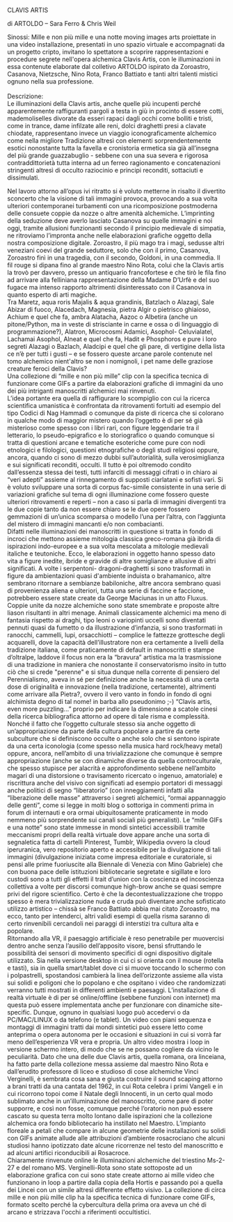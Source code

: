 CLAVIS ARTIS

di ARTOLDO – Sara Ferro & Chris Weil

Sinossi: Mille e non più mille e una notte moving images arts proiettate in una video installazione, presentati in uno spazio virtuale e accompagnati da un
progetto cripto, invitano lo spettatore a scoprire rappresentazioni e procedure segrete nell'opera alchemica Clavis Artis, con le illuminazioni in essa contenute
elaborate dal colletivo ARTOLDO ispirato da Zoroastro, Casanova, Nietzsche, Nino Rota, Franco Battiato e tanti altri talenti mistici ognuno nella sua professione.
<br><br>
Descrizione:<br>
Le illuminazioni della Clavis artis, anche quelle più incupenti perché apparentemente raffiguranti pargoli a testa in giù in procinto di essere cotti,
mademoliselles divorate da esseri rapaci dagli occhi come bolliti e tristi, come in trance, dame infilzate alle reni, dolci draghetti presi a clavate chiodate,
rappresentano invece un viaggio iconograficamente alchemico come nella migliore Tradizione altresì con elementi sorprendentemente esotici nonostante
tutta la favella e cronistoria ermetica sia già all’insegna del più grande guazzabuglio - sebbene con una sua severa e rigorosa contraddittorietà tutta interna ad un ferreo ragionamento e concatenazioni stringenti altresì di occulto raziocinio e principi reconditi, sottaciuti e dissimulati.

Nel lavoro attorno all’opus ivi ritratto si è voluto metterne in risalto il divertito
sconcerto che la visione di tali immagini provoca, provocando a sua volta ulteriori
contemporanei turbamenti con una ricomposizione postmoderna delle consuete
coppie da nozze o altre amenità alchemiche. L’imprinting della seduzione deve
averlo lasciato Casanova su quelle immagini e noi oggi, tramite allusioni
funzionanti secondo il principio medievale di simpatia, ne ritroviamo l’impronta
anche nelle elaborazioni grafiche oggetto della nostra composizione digitale.
Zoroastro, il più mago tra i magi, sedusse altri veneziani coevi del grande
seduttore, solo che con il primo, Casanova, Zoroastro finì in una tragedia, con il
secondo, Goldoni, in una commedia. Il fil rouge si dipana fino al grande maestro Nino Rota, colui che la Clavis artis la trovò per davvero, presso un antiquario
francofortese e che tirò le fila fino ad arrivare alla felliniana rappresentazione della
Madame D’Urfè e del suo fugace ma intenso rapporto altrimenti disinteressato con
il Casanova in quanto esperto di arti magiche.<br>
Tra Maretz, aqua roris Majalis & aqua grandinis, Batzlach o Alazagi, Sale Abizar di
fuoco, Alacedach, Magnesia, pietra Algir o pietrisco ghiaioso, Achium e quel che
fa, ambra Alatacha, Aazoc o Albetira (anche un pitone/Python, ma in veste di
strisciante in carne e ossa o di linguaggio di programmazione?), Alatron,
Microcosmi Adamici, Asophol- Celuvialatel, Lachamai Asophol, Alneat e quel che
fa, Hadit e Phosphoros e pure i loro segreti Alazagi o Bazlach, Aladcipi e quel che
gli pare, di vertigine della lista ce n’è per tutti i gusti – e se fossero queste arcane
parole contenute nel tomo alchemico nient'altro se non i nomignoli, i pet name
delle graziose creature feroci della Clavis?<br>
Una collezione di “mille e non più mille” clip con la specifica tecnica di funzionare
come GIFs a partire da elaborazioni grafiche di immagini da uno dei più intriganti
manoscritti alchemici mai rinvenuti.<br>
L’idea portante era quella di raffigurare lo scompiglio con cui la ricerca scientifica
umanistica è confrontata da ritrovamenti fortuiti ad esempio del tipo Codici di Nag
Hammadi o comunque da piste di ricerca che si colorano in qualche modo di
maggior mistero quando l’oggetto è di per sé già misterioso come spesso con i
libri rari, con figure leggendarie tra il letterario, lo pseudo-epigrafico e lo
storiografico o quando comunque si tratta di questioni arcane e tematiche
esoteriche come pure con nodi etnologici e filologici, questioni etnografiche o degli
studi religiosi oppure, ancora, quando ci sono di mezzo dubbi sull’autorialità, sulla
verosimiglianza e sui significati reconditi, occulti. Il tutto è poi oltremodo condito
dall’essenza stessa dei testi, tutti infarciti di messaggi cifrati o in chiaro ai “veri
adepti” assieme al rinnegamento di supposti ciarlatani e sofisti vari.
Si è voluto sviluppare una sorta di corpus fac-simile consistente in una serie di
variazioni grafiche sul tema di ogni illuminazione come fossero queste ulteriori
ritrovamenti e reperti – non a caso si parla di immagini divergenti tra le due copie
tanto da non essere chiaro se le due opere fossero gemmazioni di un’unica
scomparsa o modello l’una per l’altra, con l’aggiunta del mistero di immagini
mancanti e/o non combacianti.<br>
Difatti nelle illuminazioni dei manoscritti in questione si tratta in fondo di incroci
che mettono assieme mitologia classica greco-romana già ibrida di ispirazioni
indo-europee e a sua volta mescolata a mitologie medievali italiche e teutoniche.
Ecco, le elaborazioni in oggetto hanno spesso dato vita a figure inedite, ibride e gravide di altre somiglianze e allusive di altri significati. A volte i serpentoni-
dragoni-draghetti si sono trasformati in figure da ambientazioni quasi d'ambiente
induista o brahamanico, altre sembrano ritornare a sembianze babiloniche, altre
ancora sembrano quasi di provenienza aliena e ulteriori, tutta una serie di faccine
e faccione, potrebbero essere state create da George Maciunas in un atto Fluxus.
<br>
Coppie unite da nozze alchemiche sono state smembrate e proposte altre liason
risultanti in altri menage. Animali classicamente alchemici ma meno di fantasia
rispetto ai draghi, tipo leoni o variopinti uccelli sono diventati pennuti quasi da
fumetto o da illustrazione d’infanzia, si sono trasformati in ranocchi, cammelli, lupi,
orsacchiotti – complice le fattezze grottesche degli acquarelli, dove la capacità
dell’illustratore non era certamente a livelli della tradizione italiana, come
praticamente di default in manoscritti e stampe d’oltralpe, laddove il focus non era
la “bravura” artistica ma la trasmissione di una tradizione in maniera che
nonostante il conservatorismo insito in tutto ciò che si crede "perenne" e si situa
dunque nella corrente di pensiero del Perennialismo, aveva in sé per definizione
anche la necessità di una certa dose di originalità e innovazione (nella tradizione,
certamente), altrimenti come arrivare alla Pietra?, ovvero il vero vanto in fondo in
fondo di ogni alchimista degno di tal nome! in barba allo pseudonimo ;-)
“Clavis artis, even more puzzling...” proprio per indicare la dimensione a scatole
cinesi della ricerca bibliografica attorno ad opere di tale risma e complessità.
Nonché il fatto che l’oggetto culturale stesso sia anche oggetto di
un’appropriazione da parte della cultura popolare a partire da certe subculture che
si definiscono occulte o anche solo che si sentono ispirate da una certa iconologia
(come spesso nella musica hard rock/heavy metal) oppure, ancora, nell’ambito di
una trivializzazione che comunque è sempre appropriazione (anche se con
dinamiche diverse da quella controculturale, che spesso stupisce per alacrità e
approfondimento sebbene nell’ambito magari di una distorsione o travisamento
ricercato o ingenuo, amatoriale) e riscrittura anche del visivo con significati ad
esempio portatori di messaggi anche politici di segno “liberatorio” (con
inneggiamenti infatti alla “liberazione delle masse” attraverso i segreti alchemici,
“ormai appannaggio delle genti”, come si legge in molti blog o sottoriga in
commenti prima in forum di internauti e ora ormai ubiquitosamente praticamente
in modo nemmeno più sorprendente sui canali sociali più generalisti).
Le “mille GIFs e una notte” sono state immesse in mondi sintetici accessibili
tramite meccanismi propri della realtà virtuale dove appare anche una sorta di
segnaletica fatta di cartelli Pinterest, Tumblr, Wikipedia ovvero la cloud
iperuranica, vero repositorio aperto e accessibile per la divulgazione di tali
immagini (divulgazione iniziata come impresa editoriale e curatoriale, si pensi alle
prime fuoriuscite alla Biennale di Venezia con Mino Gabriele) che con buona pace
delle istituzioni bibliotecarie segretate e sigillate e loro custodi sono a tutti gli effetti
il trait d’union con la coscienza ed incoscienza collettiva a volte per discorsi
comunque high-brow anche se quasi sempre privi del rigore scientifico. Certo è
che la decontestualizzazione che troppo spesso è mera trivializzazione nuda e
cruda può diventare anche sofisticato utilizzo artistico – chissà se Franco Battiato
abbia mai citato Zoroastro, ma ecco, tanto per intenderci, altri validi esempi di
quella risma saranno di certo rinvenibili cercandoli nei paraggi di interstizi tra
cultura alta e popolare.
<br>
Ritornando alla VR, il paesaggio artificiale è reso penetrabile per muovercisi
dentro anche senza l’ausilio dell’apposito visore, bensì sfruttando le possibilità dei
sensori di movimento specifici di ogni dispositivo digitale utilizzato. Sia nella
versione desktop in cui ci si orienta con il mouse (rotella e tasti), sia in quella
smart/tablet dove ci si muove toccando lo schermo con i polpastrelli, spostandosi
cambierà la linea dell’orizzonte assieme alla vista sui solidi e poligoni che lo
popolano e che ospitano i video che randomizzati verranno tutti mostrati in
differenti ambienti e paesaggi. L’installazione di realtà virtuale è di per sé
online/offline (sebbene funzioni con internet) ma questa può essere implementata
anche per funzionare con dinamiche site-specific. Dunque, ognuno in qualsiasi
luogo può accedervi o da PC/MAC/LINUX o da telefono (e tablet). Un video con
piani sequenza e montaggi di immagini tratti dai mondi sintetici può essere letto
come anteprima o opera autonoma per le occasioni e situazioni in cui si vorrà far
meno dell’esperienza VR vera e propria. Un altro video mostra i loop in versione
schermo intero, di modo che se ne possano cogliere da vicino le peculiarità.
Dato che una delle due Clavis artis, quella romana, ora linceiana, ha fatto parte
della collezione messa assieme dal maestro Nino Rota e dall’erudito professore di
liceo e studioso di cose alchemiche Vinci Verginelli, è sembrata cosa sana e
giusta costruire il sound scaping attorno a brani tratti da una cantata del 1962, in
cui Rota celebra i primi Vangeli e in cui ricorrono topoi come il Natale degli
Innocenti, in un certo qual modo sublimato anche in un’illuminazione del
manoscritto, come pare di poter supporre, e così non fosse, comunque perché
l’oratorio non può essere cascato su questa terra molto lontano dalle ispirazioni
che la collezione alchemica ora fondo bibliotecario ha instillato nel Maestro.
L’impianto floreale a petali che compare in alcune geometrie delle installazioni su
solidi con GIFs animate allude alle attribuzioni d’ambiente rosacrociano che alcuni
studiosi hanno ipotizzato date alcune ricorrenze nel testo del manoscritto e ad
alcuni artifici riconducibili ai Rosacroce.<br>
Chiaramente rinvenute online le illuminazioni alchemiche del triestino Ms-2-27 e
del romano MS. Verginelli-Rota sono state sottoposte ad un elaborazione grafica
con cui sono state create attorno ai mille video che funzionano in loop a partire
dalla copia della Hortis e passando poi a quella dei Lincei con un simile altresì
differente effetto visivo. La collezione di circa mille e non più mille clip ha la
specifica tecnica di funzionare come GIFs, formato scelto perché la cybercultura
della prima ora aveva un ché di arcano e strizzava l'occhi a riferimenti occultistici.
